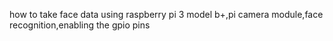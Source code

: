 how to take face data using raspberry pi 3 model b+,pi camera module,face recognition,enabling the gpio pins

